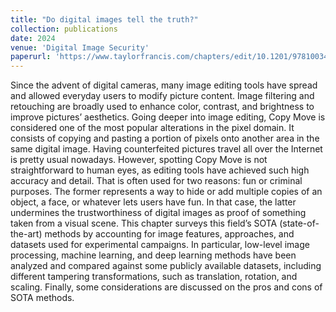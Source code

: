 ```yaml
---
title: "Do digital images tell the truth?"
collection: publications
date: 2024
venue: 'Digital Image Security'
paperurl: 'https://www.taylorfrancis.com/chapters/edit/10.1201/9781003468974-12 digital-images-tell-truth-bruno-oza-adedoyin-tliba-kerkouri-sekhri-chetouani-gao'
---
```


Since the advent of digital cameras, many image editing tools have spread and allowed everyday users to modify picture content. Image filtering and retouching are broadly used to enhance color, contrast, and brightness to improve pictures’ aesthetics. Going deeper into image editing, Copy Move is considered one of the most popular alterations in the pixel domain. It consists of copying and pasting a portion of pixels onto another area in the same digital image. Having counterfeited pictures travel all over the Internet is pretty usual nowadays. However, spotting Copy Move is not straightforward to human eyes, as editing tools have achieved such high accuracy and detail. That is often used for two reasons: fun or criminal purposes. The former represents a way to hide or add multiple copies of an object, a face, or whatever lets users have fun. In that case, the latter undermines the trustworthiness of digital images as proof of something taken from a visual scene. This chapter surveys this field’s SOTA (state-of-the-art) methods by accounting for image features, approaches, and datasets used for experimental campaigns. In particular, low-level image processing, machine learning, and deep learning methods have been analyzed and compared against some publicly available datasets, including different tampering transformations, such as translation, rotation, and scaling. Finally, some considerations are discussed on the pros and cons of SOTA methods.